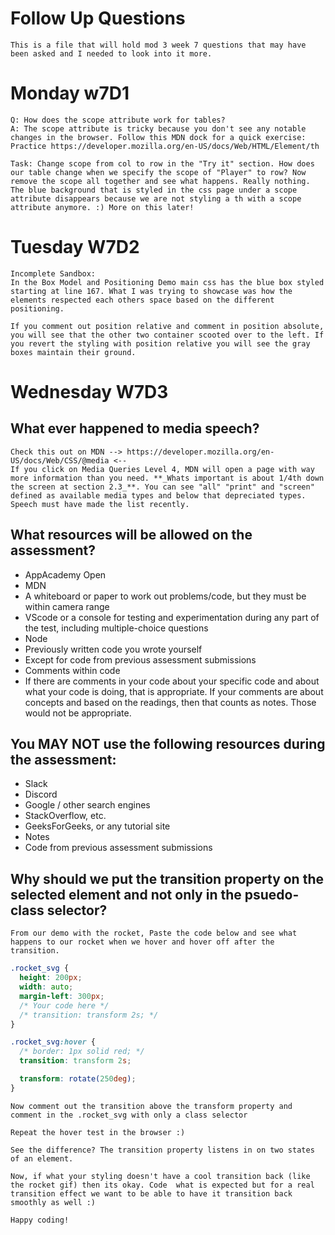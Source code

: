 # Follow Up Questions

    This is a file that will hold mod 3 week 7 questions that may have been asked and I needed to look into it more.

# Monday w7D1

    Q: How does the scope attribute work for tables?
    A: The scope attribute is tricky because you don't see any notable changes in the browser. Follow this MDN dock for a quick exercise:
    Practice https://developer.mozilla.org/en-US/docs/Web/HTML/Element/th

    Task: Change scope from col to row in the "Try it" section. How does our table change when we specify the scope of "Player" to row? Now remove the scope all together and see what happens. Really nothing. The blue background that is styled in the css page under a scope attribute disappears because we are not styling a th with a scope attribute anymore. :) More on this later!

# Tuesday W7D2

    Incomplete Sandbox:
    In the Box Model and Positioning Demo main css has the blue box styled starting at line 167. What I was trying to showcase was how the elements respected each others space based on the different positioning.

    If you comment out position relative and comment in position absolute, you will see that the other two container scooted over to the left. If you revert the styling with position relative you will see the gray boxes maintain their ground.

# Wednesday W7D3

## What ever happened to media speech?

    Check this out on MDN --> https://developer.mozilla.org/en-US/docs/Web/CSS/@media <--
    If you click on Media Queries Level 4, MDN will open a page with way more information than you need. **_Whats important is about 1/4th down the screen at section 2.3_**. You can see "all" "print" and "screen" defined as available media types and below that depreciated types. Speech must have made the list recently.

## What resources will be allowed on the assessment?

- AppAcademy Open
- MDN
- A whiteboard or paper to work out problems/code, but they must be within camera range
- VScode or a console for testing and experimentation during any part of the test, including multiple-choice questions
- Node
- Previously written code you wrote yourself
- Except for code from previous assessment submissions
- Comments within code
- If there are comments in your code about your specific code and about what your code is doing, that is appropriate. If your comments are about concepts and based on the readings, then that counts as notes. Those would not be appropriate.

## You MAY NOT use the following resources during the assessment:

- Slack
- Discord
- Google / other search engines
- StackOverflow, etc.
- GeeksForGeeks, or any tutorial site
- Notes
- Code from previous assessment submissions

## Why should we put the transition property on the selected element and not only in the psuedo-class selector?

    From our demo with the rocket, Paste the code below and see what happens to our rocket when we hover and hover off after the transition.

```css
.rocket_svg {
  height: 200px;
  width: auto;
  margin-left: 300px;
  /* Your code here */
  /* transition: transform 2s; */
}

.rocket_svg:hover {
  /* border: 1px solid red; */
  transition: transform 2s;

  transform: rotate(250deg);
}
```

    Now comment out the transition above the transform property and comment in the .rocket_svg with only a class selector

    Repeat the hover test in the browser :)

    See the difference? The transition property listens in on two states of an element. 

    Now, if what your styling doesn't have a cool transition back (like the rocket gif) then its okay. Code  what is expected but for a real transition effect we want to be able to have it transition back smoothly as well :) 

    Happy coding! 